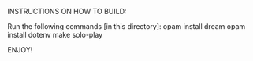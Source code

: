 INSTRUCTIONS ON HOW TO BUILD:

Run the following commands [in this directory]:
opam install dream
opam install dotenv
make solo-play

ENJOY!
